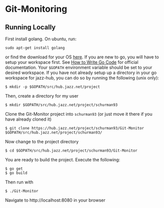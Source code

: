 Git-Monitoring 
==============

Running Locally 
---------------
First install golang. 
On ubuntu, run: 
```
sudo apt-get install golang
```
or find the download for your OS [here](https://golang.org/doc/install#tarball).
If you are new to go, you will have to setup your workspace first. See [How to Write Go Code](https://golang.org/doc/code.html) for official documentation.
Your `$GOPATH` environment variable should be set to your desired workspace.
If you have not already setup up a directory in your go workspace for jazz-hub, you can do so by running the following (unix only):
```
$ mkdir -p $GOPATH/src/hub.jazz.net/project
```
Then, create a directory for my user
```
$ mkdir $GOPATH/src/hub.jazz.net/project/schurman93
```
Clone the Git-Monitor project into `schurman93` (or just move it there if you have already cloned it)
```
$ git clone https://hub.jazz.net/project/schurman93/Git-Monitor $GOPATH/src/hub.jazz.net/project/schurman93/
```
Now change to the project directory
```
$ cd $GOPATH/src/hub.jazz.net/project/schurman93/Git-Monitor
```
You are ready to build the project. Execute the following:
```
$ go get
$ go build 
```
Then run with 
```
$ ./Git-Monitor
```
Navigate to http://localhost:8080 in your browser
